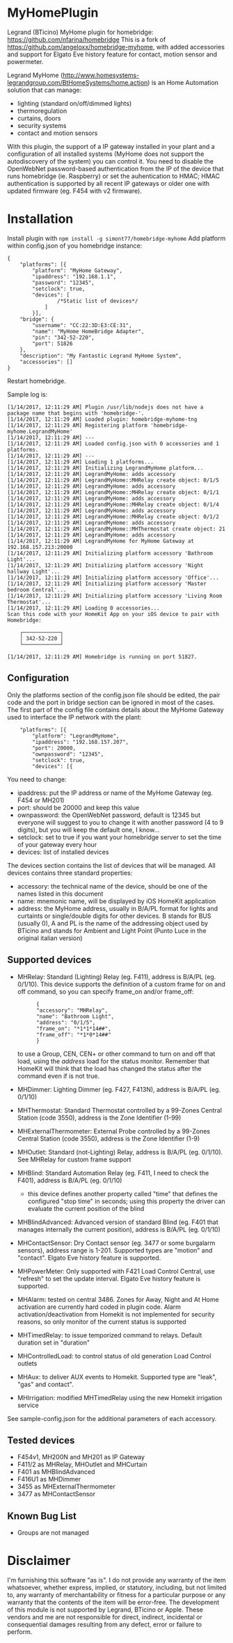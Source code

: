 # MyHomePlugin
Legrand (BTicino) MyHome plugin for homebridge: https://github.com/nfarina/homebridge This is a fork of https://github.com/angeloxx/homebridge-myhome, with added accessories and support for Elgato Eve history feature for contact, motion sensor and powermeter.

Legrand MyHome (http://www.homesystems-legrandgroup.com/BtHomeSystems/home.action) is an Home Automation solution that can manage:
- lighting (standard on/off/dimmed lights)
- thermoregulation 
- curtains, doors
- security systems
- contact and motion sensors

With this plugin, the support of a IP gateway installed in your plant and a configuration of all installed 
systems (MyHome does not support the autodiscovery of the system) you can control it. You need to disable the OpenWebNet password-based
authentication from the IP of the device that runs homebridge (ie. Raspberry) or set the auhentication to HMAC; 
HMAC authentication is supported by all recent IP gateways or older one with updated firmware (eg. F454 with v2 firmware).

# Installation
Install plugin with `npm install -g simont77/homebridge-myhome`
Add platform within config.json of you homebridge instance:

    {
        "platforms": [{
            "platform": "MyHome Gateway",
            "ipaddress": "192.168.1.1",
            "password": "12345",
            "setclock": true,
            "devices": [
                    /*Static list of devices*/
                ]
            }], 
        "bridge": {
            "username": "CC:22:3D:E3:CE:31", 
            "name": "MyHome HomeBridge Adapter", 
            "pin": "342-52-220", 
            "port": 51826
        }, 
        "description": "My Fantastic Legrand MyHome System", 
        "accessories": []
    }

Restart homebridge.

Sample log is:

    [1/14/2017, 12:11:29 AM] Plugin /usr/lib/nodejs does not have a package name that begins with 'homebridge-'.
    [1/14/2017, 12:11:29 AM] Loaded plugin: homebridge-myhome-tng
    [1/14/2017, 12:11:29 AM] Registering platform 'homebridge-myhome.LegrandMyHome'
    [1/14/2017, 12:11:29 AM] ---
    [1/14/2017, 12:11:29 AM] Loaded config.json with 0 accessories and 1 platforms.
    [1/14/2017, 12:11:29 AM] ---
    [1/14/2017, 12:11:29 AM] Loading 1 platforms...
    [1/14/2017, 12:11:29 AM] Initializing LegrandMyHome platform...
    [1/14/2017, 12:11:29 AM] LegrandMyHome: adds accessory
    [1/14/2017, 12:11:29 AM] LegrandMyHome::MHRelay create object: 0/1/5
    [1/14/2017, 12:11:29 AM] LegrandMyHome: adds accessory
    [1/14/2017, 12:11:29 AM] LegrandMyHome::MHRelay create object: 0/1/1
    [1/14/2017, 12:11:29 AM] LegrandMyHome: adds accessory
    [1/14/2017, 12:11:29 AM] LegrandMyHome::MHRelay create object: 0/1/4
    [1/14/2017, 12:11:29 AM] LegrandMyHome: adds accessory
    [1/14/2017, 12:11:29 AM] LegrandMyHome::MHRelay create object: 0/1/2
    [1/14/2017, 12:11:29 AM] LegrandMyHome: adds accessory
    [1/14/2017, 12:11:29 AM] LegrandMyHome::MHThermostat create object: 21
    [1/14/2017, 12:11:29 AM] LegrandMyHome: adds accessory
    [1/14/2017, 12:11:29 AM] LegrandMyHome for MyHome Gateway at 192.168.157.213:20000
    [1/14/2017, 12:11:29 AM] Initializing platform accessory 'Bathroom Light'...
    [1/14/2017, 12:11:29 AM] Initializing platform accessory 'Night hallway Light'...
    [1/14/2017, 12:11:29 AM] Initializing platform accessory 'Office'...
    [1/14/2017, 12:11:29 AM] Initializing platform accessory 'Master bedroom Central'...
    [1/14/2017, 12:11:29 AM] Initializing platform accessory 'Living Room Thermostat'...
    [1/14/2017, 12:11:29 AM] Loading 0 accessories...
    Scan this code with your HomeKit App on your iOS device to pair with Homebridge:

        ┌────────────┐
        │ 342-52-220 │
        └────────────┘

    [1/14/2017, 12:11:29 AM] Homebridge is running on port 51827.


## Configuration

Only the platforms section of the config.json file should be edited, the pair code and the port in bridge section can be ignored in most of the cases. 
The first part of the config file contains details about the MyHome Gateway used to interface the IP network with the plant:

        "platforms": [{
            "platform": "LegrandMyHome",
            "ipaddress": "192.168.157.207",
            "port": 20000,
            "ownpassword": "12345",
            "setclock": true,
            "devices": [{

You need to change:
- ipaddress: put the IP address or name of the MyHome Gateway (eg. F454 or MH201)
- port: should be 20000 and keep this value
- ownpassword: the OpenWebNet password, default is 12345 but everyone will suggest to you to change it with another password (4 to 9 digits), but you will keep the default one, I know...
- setclock: set to true if you want your homebridge server to set the time of your gateway every hour
- devices: list of installed devices

The devices section contains the list of devices that will be managed. All devices contains three standard properties:

- accessory: the technical name of the device, should be one of the names listed in this document
- name: mnemonic name, will be displayed by iOS HomeKit application
- address: the MyHome address, usually in B/A/PL format for lights and curtaints or single/double digits for other devices. B stands for BUS (usually 0), A and PL is the name of the addressing object used by BTicino and stands for Ambient and Light Point (Punto Luce in the original italian version)

## Supported devices

* MHRelay: Standard (Lighting) Relay (eg. F411), address is B/A/PL (eg. 0/1/10). This device supports the definition of a custom frame for on and off command, so you can specify frame\_on and/or frame\_off:

            {
            "accessory": "MHRelay",
            "name": "Bathroom Light",
            "address": "0/1/5",
            "frame_on": "*1*1*14##",
            "frame_off": "*1*0*14##"
            }
    
    to use a Group, CEN, CEN+ or other command to turn on and off that load, using the _address_ load for the status monitor. Remember that HomeKit will think that the load has changed the status after the command even if is not true.


* MHDimmer: Lighting Dimmer (eg. F427, F413N), address is B/A/PL (eg. 0/1/10)
* MHThermostat: Standard Thermostat controlled by a 99-Zones Central Station (code 3550), address is the Zone Identifier (1-99)
* MHExternalThermometer: External Probe controlled by a 99-Zones Central Station (code 3550), address is the Zone Identifier (1-9)
* MHOutlet: Standard (not-Lighting) Relay, address is B/A/PL (eg. 0/1/10). See MHRelay for custom frame support
* MHBlind: Standard Automation Relay (eg. F411, I need to check the F401), address is B/A/PL (eg. 0/1/10)
  * this device defines another property called "time" that defines the configured "stop time" in seconds; using this property the driver can evaluate the current position of the blind
* MHBlindAdvanced: Advanced version of standard Blind (eg. F401 that manages internally the current position), address is B/A/PL (eg. 0/1/10)
* MHContactSensor: Dry Contact sensor (eg. 3477 or some burgalarm sensors), address range is 1-201. Supported types are "motion" and "contact". Elgato Eve history feature is supported.
* MHPowerMeter: Only supported with F421 Load Control Central, use "refresh" to set the update interval. Elgato Eve history feature is supported.
* MHAlarm: tested on central 3486. Zones for Away, Night and At Home activation are currently hard coded in plugin code. Alarm activation/deactivation from Homekit is not implemented for security reasons, so only monitor of the current status is supported
* MHTimedRelay: to issue temporized command to relays. Default duration set in "duration"
* MHControlledLoad: to control status of old generation Load Control outlets
* MHAux: to deliver AUX events to Homekit. Supported type are "leak", "gas" and contact".
* MHIrrigation: modified MHTimedRelay using the new Homekit irrigation service

See sample-config.json for the additional parameters of each accessory.

## Tested devices
- F454v1, MH200N and MH201 as IP Gateway
- F411/2 as MHRelay, MHOutlet and MHCurtain
- F401 as MHBlindAdvanced
- F416U1 as MHDimmer
- 3455 as MHExternalThermometer
- 3477 as MHContactSensor

## Known Bug List

- Groups are not managed


# Disclaimer

I'm furnishing this software "as is". I do not provide any warranty of the item whatsoever, whether express, implied, or statutory, including, but not limited to, any warranty of merchantability or fitness for a particular purpose or any warranty that the contents of the item will be error-free.
The development of this module is not supported by Legrand, BTicino or Apple. These vendors and me are not responsible for direct, indirect, incidental or consequential damages resulting from any defect, error or failure to perform.  
